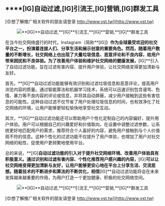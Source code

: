 ## ****[IG]**自动过滤,**[IG]**引流王,**[IG]**营销,**[IG]**群发工具**

[😍想了解推广相关软件的朋友请登录 http://www.vst.tw](http://www.vst.tw)

 <center><img src="https://vst.tw/MP4/tuiguang/png/0.png" alt="**[IG]**自动过滤,**[IG]**引流王,**[IG]**营销,**[IG]**群发工具"></center>

在当今社交网络盛行的时代，Instagram（简称**[IG]**）作为全球最受欢迎的社交平台之一，扮演着连接人们、分享生活和展示创意的重要角色。然而，随着用户数量的不断增长，社交网络上也出现了大量垃圾信息、恶意评论和不良内容，给用户带来困扰和不良体验。为了改善用户体验和维护社交网络的健康发展，**[IG]**引入了自动过滤功能，旨在过滤有害内容、提升用户体验，让社交网络变得更加清新与友好。

首先，**[IG]**自动过滤功能能够有效识别和过滤垃圾信息和恶意评论，提高用户浏览内容的质量。通过智能算法和机器学习技术，系统可以迅速识别包含谩骂、色情、暴力等不良内容的评论或信息，并将其自动屏蔽，减少用户接触到这些有害信息的可能性。这种自动过滤不仅节省了用户处理垃圾信息的时间，也有效净化了社交网络的环境，让用户能够更轻松愉快地享受社交互动。

其次，**[IG]**自动过滤功能还可以帮助用户个性化定制自己的内容偏好，提升用户体验。用户可以根据自己的兴趣爱好和价值取向，在设置中调整过滤参数，让系统更好地匹配用户的需求，推荐符合个人喜好的内容，避免用户接触到与个人价值观不符的信息。这种个性化的过滤功能不仅提升了用户体验，也增加了用户对社交网络的粘性，促使用户更频繁地使用平台。

总的来说，**[IG]**自动过滤功能的引入对于提升社交网络环境、改善用户体验具有积极意义。通过识别和过滤有害内容、个性化推荐用户感兴趣的内容，**[IG]**可以让社交网络变得更加清新与友好，让用户能够更安心地在平台上分享生活、交流思想。随着技术的不断进步和算法的不断优化，相信**[IG]**自动过滤功能将会在未来发挥越来越重要的作用，为用户打造一个更加健康、积极的社交网络空间。

 <center><img src="https://vst.tw/MP4/tuiguang/png/7.png" alt="**[IG]**自动过滤,**[IG]**引流王,**[IG]**营销,**[IG]**群发工具"></center>

[😍想了解推广相关软件的朋友请登录 http://www.vst.tw](http://www.vst.tw)



